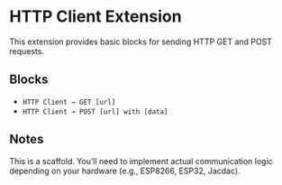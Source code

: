 # HTTP Client Extension

This extension provides basic blocks for sending HTTP GET and POST requests.

## Blocks

- `HTTP Client → GET [url]`
- `HTTP Client → POST [url] with [data]`

## Notes

This is a scaffold. You’ll need to implement actual communication logic depending on your hardware (e.g., ESP8266, ESP32, Jacdac).
